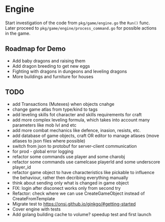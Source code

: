 # Engine

Start investigation of the code from `pkg/game/engine.go` the `Run()` func.
Later proceed to `pkg/game/engine/process_command.go` for possible actions in the game.

## Roadmap for Demo
- Add baby dragons and raising them
- Add dragon breeding to get new eggs
- Fighting with dragons in dungeons and leveling dragons
- More buildings and furniture for houses

## TODO
- add Transactions (Mutexes) when objects cnahge
- change game atlas from type/kind to tags
- add leveling skills fot character and skills requirements for craft
- add more complex leveling formula, which takes into account many parameters like mob lvl and etc
- add more combat mechanics like defence, inasion, resists, etc.
- add database of game objects, craft OR editor to manage atlases (move atlases to json files where possible)
- switch from json to protobuf for server-client communication
- for prod - global error logging
- refactor some commands use player and some charobj
- refactor some commands use camelcase playerId and some underscore player_id
- refactor game object to have characteristics like pickable to influence the behaviour, rather then decribing everything manually
- think about sending only what is changed in game object
- FIX: login after disconect works only from second try
- Refactor: check where we can use CreateGameObject instead of CreateFromTemplate
- Migrate test to https://onsi.github.io/ginkgo/#getting-started
- Cover engine with tests
- Add golang building cache to volume? speedup test and first launch